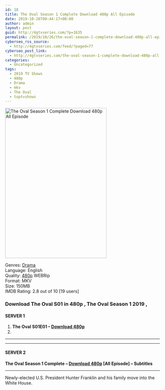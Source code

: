 ```yaml
---
id: 18
title: The Oval Season 1 Complete Download 480p All Episode
date: 2019-10-26T00:44:17+00:00
author: admin
layout: post
guid: http://4gtvseries.com/?p=1635
permalink: /2019/10/26/the-oval-season-1-complete-download-480p-all-episode/
cyberseo_rss_source:
  - http://4gtvseries.com/feed/?paged=77
cyberseo_post_link:
  - http://4gtvseries.com/the-oval-season-1-complete-download-480p-all-episode/
categories:
  - Uncategorized
tags:
  - 2019 TV Shows
  - 480p
  - Drama
  - mkv
  - The Oval
  - toptvshows
---
```

<img loading="lazy" class="aligncenter" src="https://3.bp.blogspot.com/-yDN2dAOlPcQ/XbOWlAudbNI/AAAAAAAAAAo/GUGSXO0bcMwjRXnIwWJE8o7sxKzHvm2hACK4BGAYYCw/s1600/The%2BOval%2BSeason%2B1.jpg" alt="The Oval Season 1 Complete Download 480p All Episode" width="330" height="488" />

Genres:&nbsp;<a href="http://4gtvseries.com/tag/drama/" data-wpel-link="internal">Drama</a>  
Language: English  
Quality:&nbsp;<a href="http://4gtvseries.com/tag/480p/" data-wpel-link="internal">480p</a> WEBRip  
Format: MKV  
Size: 150MB  
IMDB Rating: 2.8 out of 10 [19 users]

### **Download The Oval S01 in 480p , The Oval Season 1 2019 ,&nbsp;**

#### <span><strong>SERVER 1</strong></span>

  1. **The Oval S01E01 – <a href="http://slink.dl480p.xyz/Mznm8" data-wpel-link="external" target="_blank" rel="nofollow external noopener noreferrer" class="wpel-icon-left"><i class="wpel-icon fa fa-download" aria-hidden="true"></i>Download 480p</a>**
  2. 

* * *

* * *

#### <span><strong>SERVER 2</strong></span>

**The Oval Season 1 Complete – <a href="http://dl480p.xyz/1405/" data-wpel-link="external" target="_blank" rel="nofollow external noopener noreferrer" class="wpel-icon-left"><i class="wpel-icon fa fa-download" aria-hidden="true"></i>Download 480p</a> [All Episode] – Subtitles**

* * *

Newly-elected U.S. President Hunter Franklin and his family move into the White House.

<div align="center">
</div>